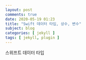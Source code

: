 ```yaml
---
layout: post
comments: true
date: 2020-05-19 01:23
title: "Swift 데이터 타입, 상수, 변수"
subject: blog
categories: [ jekyll ]
tags: [ jekyll, plugin ]
---
```


스위프트 데이터 타입
